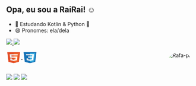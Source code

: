 ## Opa, eu sou a RaiRai! ☺️

- 🌱 Estudando Kotlin & Python 🫣
- 😄 Pronomes: ela/dela


<div>
  <a href="https://github.com/RaiRaiCidade">
    <img height="180em" src="https://github-readme-stats.vercel.app/api?username=rairaicidade&show_icons=true&theme=dracula"/>
    <img height="180em" src="https://github-readme-stats.vercel.app/api/top-langs/?username=rairaicidade&layout-compact&langs_count=16&theme=dracula"/>
    </div>
  
  <div style="display: inline_block"><br>
 <!-- <img align="center" alt="Rafa-Js" height="30" width="40" src="https://raw.githubusercontent.com/devicons/devicon/master/icons/javascript/javascript-plain.svg">
  <img align="center" alt="Rafa-Ts" height="30" width="40" src="https://raw.githubusercontent.com/devicons/devicon/master/icons/typescript/typescript-plain.svg">
  [<img align="center" alt="Rafa-React" height="30" width="40" src="https://raw.githubusercontent.com/devicons/devicon/master/icons/react/react-original.svg">](url) -->
  <img align="center" alt="Rafa-HTML" height="30" width="40" src="https://raw.githubusercontent.com/devicons/devicon/master/icons/html5/html5-original.svg">
  <img align="center" alt="Rafa-CSS" height="30" width="40" src="https://raw.githubusercontent.com/devicons/devicon/master/icons/css3/css3-original.svg">
 <!-- <img align="center" alt="Rafa-Python" height="30" width="40" src="https://raw.githubusercontent.com/devicons/devicon/master/icons/python/python-original.svg">
  <img align="center" alt="Rafa-Csharp" height="30" width="40" src="https://raw.githubusercontent.com/devicons/devicon/master/icons/csharp/csharp-original.svg"> -->
  <img align="right" alt="Rafa-pic" height="150" style="border-radius:50px;" src="https://i.picasion.com/pic92/4dd7455921e8478a9e14b15abf3d3967.gif">
</div>
  
  ##
  
  <div> 
  <a href="https://www.instagram.com/cat.thecoder/" target="_blank"><img src="https://img.shields.io/badge/-Instagram-%23E4405F?style=for-the-badge&logo=instagram&logoColor=white" target="_blank"></a>
  <a href = "mailto:raicidade990@gmail.com"><img src="https://img.shields.io/badge/-Gmail-%23333?style=for-the-badge&logo=gmail&logoColor=white" target="_blank"></a>
  <a href="https://www.linkedin.com/in/raissa-cidade-528983250/" target="_blank"><img src="https://img.shields.io/badge/-LinkedIn-%230077B5?style=for-the-badge&logo=linkedin&logoColor=white" target="_blank"></a> 
  </div>
  
